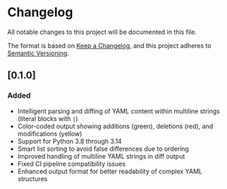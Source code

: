 # Changelog

All notable changes to this project will be documented in this file.

The format is based on [Keep a Changelog](https://keepachangelog.com/en/1.0.0/),
and this project adheres to [Semantic Versioning](https://semver.org/spec/v2.0.0.html).

## [0.1.0]

### Added
- Intelligent parsing and diffing of YAML content within multiline strings (literal blocks with `|`)
- Color-coded output showing additions (green), deletions (red), and modifications (yellow)
- Support for Python 3.8 through 3.14
- Smart list sorting to avoid false differences due to ordering
- Improved handling of multiline YAML strings in diff output
- Fixed CI pipeline compatibility issues
- Enhanced output format for better readability of complex YAML structures
